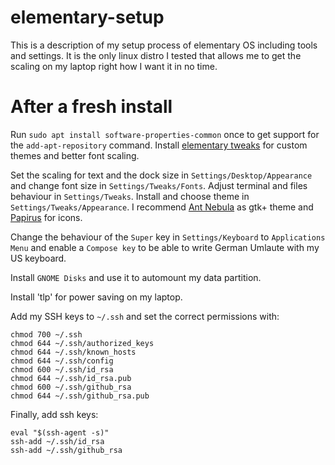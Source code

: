 # elementary-setup

This is a description of my setup process of elementary OS including tools and settings. 
It is the only linux distro I tested that allows me to get the scaling on my laptop right how I want it in no time. 

# After a fresh install
Run `sudo apt install software-properties-common` once to get support for the `add-apt-repository` command.
Install [elementary tweaks](https://github.com/elementary-tweaks/elementary-tweaks) for custom themes and better font scaling.

Set the scaling for text and the dock size in `Settings/Desktop/Appearance` and change font size in `Settings/Tweaks/Fonts`.
Adjust terminal and files behaviour in `Settings/Tweaks`.
Install and choose theme in `Settings/Tweaks/Appearance`. I recommend [Ant Nebula](https://github.com/EliverLara/Ant-Nebula) as gtk+ theme and [Papirus](https://github.com/PapirusDevelopmentTeam/papirus-icon-theme) for icons.

Change the behaviour of the `Super` key in `Settings/Keyboard` to `Applications Menu` and enable a `Compose key` to be able to write German Umlaute with my US keyboard.

Install `GNOME Disks` and use it to automount my data partition. 

Install 'tlp' for power saving on my laptop.

Add my SSH keys to `~/.ssh` and set the correct permissions with: 
```
chmod 700 ~/.ssh
chmod 644 ~/.ssh/authorized_keys
chmod 644 ~/.ssh/known_hosts
chmod 644 ~/.ssh/config
chmod 600 ~/.ssh/id_rsa
chmod 644 ~/.ssh/id_rsa.pub
chmod 600 ~/.ssh/github_rsa
chmod 644 ~/.ssh/github_rsa.pub
```
Finally, add ssh keys:
```
eval "$(ssh-agent -s)"
ssh-add ~/.ssh/id_rsa
ssh-add ~/.ssh/github_rsa
```
